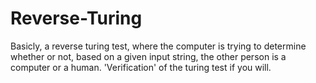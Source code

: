Reverse-Turing
==============

Basicly, a reverse turing test, where the computer is trying to determine whether or not, based on a given input string, the other person is a computer or a human. 'Verification' of the turing test if you will.